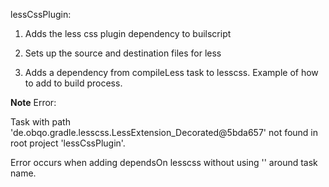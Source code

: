 lessCssPlugin:

1. Adds the less css plugin dependency to builscript

2. Sets up the source and destination files for less 

3. Adds a dependency from compileLess task to lesscss. Example of how to add to build process.

**Note**
Error:
	
Task with path 'de.obqo.gradle.lesscss.LessExtension_Decorated@5bda657' not found in root project 'lessCssPlugin'.

Error occurs when adding dependsOn lesscss without using '' around task name.
